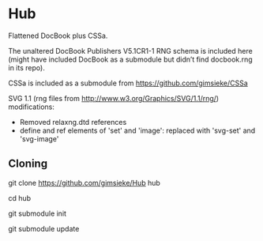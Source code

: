 Hub
===

Flattened DocBook plus CSSa.

The unaltered DocBook Publishers V5.1CR1-1 RNG schema is included here (might have included DocBook as a submodule but didn’t find docbook.rng in its repo).

CSSa is included as a submodule from https://github.com/gimsieke/CSSa

SVG 1.1 (rng files from http://www.w3.org/Graphics/SVG/1.1/rng/) modifications: 
 
 * Removed relaxng.dtd references
 * define and ref elements of 'set' and 'image': replaced with 'svg-set' and 'svg-image'

Cloning
-------

git clone https://github.com/gimsieke/Hub hub

cd hub

git submodule init

git submodule update

